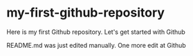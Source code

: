# my-first-github-repository
Here is my first Github repository. Let's get started with Github

README.md was just edited manually. One more edit at Github
